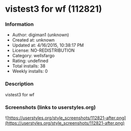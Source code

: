 # vistest3 for wf (112821)

### Information
- Author: digiman1 (unknown)
- Created at: unknown
- Updated at: 4/16/2015, 10:38:17 PM
- License: NO-REDISTRIBUTION
- Category: wellsfargo
- Rating: undefined
- Total installs: 38
- Weekly installs: 0


### Description
vistest3 for wf


### Screenshots (links to userstyles.org)
![https://userstyles.org/style_screenshots/112821-after.png](https://userstyles.org/style_screenshots/112821-after.png)


